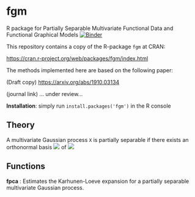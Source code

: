 # fgm
R package for Partially Separable Multivariate Functional Data and Functional Graphical Models
[![Binder](https://mybinder.org/badge_logo.svg)](https://mybinder.org/v2/gh/javzapata/fgm/master)

This repository contains a copy of the R-package `fgm` at CRAN: 

https://cran.r-project.org/web/packages/fgm/index.html

The methods implemented here are based on the following paper: 

(Draft copy) https://arxiv.org/abs/1910.03134

(journal link) ... under review...

**Installation**: simply run `install.packages('fgm')` in the R console

## Theory
A multivariate Gaussian process `X` is partially separable if there exists an orthonormal basis <img src="https://render.githubusercontent.com/render/math?math= \{ \psi_l \}_{l \geq 1}"> of <img src="https://render.githubusercontent.com/render/math?math= L^2[0,1]">

## Functions

**fpca** : Estimates the Karhunen-Loeve expansion for a partially separable multivariate Gaussian process.



